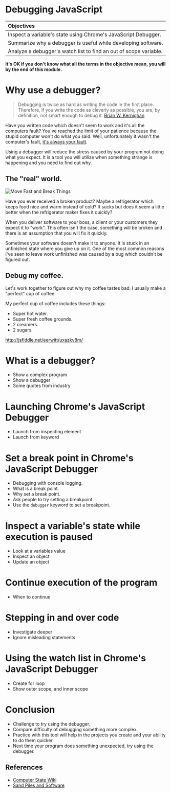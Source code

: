 # Debugging JavaScript

 | Objectives |
 | :--- |
 | Inspect a variable's state using Chrome's JavaScript Debugger. |
 | Summarize why a debugger is useful while developing software. |
 | Analyze a debugger's watch list to find an out of scope variable. |

**It's OK if you don't know what all the terms in the objective mean, you will by the end of this module.**

# Why use a debugger?

> Debugging is twice as hard as writing the code in the first place. Therefore, if you write the code as cleverly as possible, you are, by definition, not smart enough to debug it. [Brian W. Kernighan](http://www.amazon.com/gp/product/0070342075)

Have you written code which doesn't seem to work and it's all the computers fault? You've reached the limit of your patience because the stupid computer won't do what you said. Well, unfortunately it wasn't the computer's fault, [it's always your fault](http://blog.codinghorror.com/the-first-rule-of-programming-its-always-your-fault/).

Using a debugger will reduce the stress caused by your program not doing what you expect. It is a tool you will utilize when something strange is happening and you need to find out why.

## The "real" world.

![Move Fast and Break Things](https://imgs.xkcd.com/comics/move_fast_and_break_things.png)

Have you ever received a broken product? Maybe a refrigerator which keeps food nice and warm instead of cold? It sucks but does it seem a little better when the refrigerator maker fixes it quickly?

When you deliver software to your boss, a client or your customers they expect it to "work". This often isn't the case, something will be broken and there is an assumption that you will fix it quickly.

Sometimes your software doesn't make it to anyone. It is stuck in an unfinished state where you give up on it. One of the most common reasons I've seen to leave work unfinished was caused by a bug which couldn't be figured out.

## Debug my coffee.

Let's work together to figure out why my coffee tastes bad. I usually make a "perfect" cup of coffee.

My perfect cup of coffee includes these things:

* Super hot water.
* Super fresh coffee grounds.
* 2 creamers.
* 2 sugars.

http://jsfiddle.net/eerwitt/uxazkv8m/

# What is a debugger?
* Show a complex program
* Show a debugger
* Some quotes from industry
# Launching Chrome's JavaScript Debugger
* Launch from inspecting element
* Launch from keyword
# Set a break point in Chrome's JavaScript Debugger
* Debugging with console logging.
* What is a break point.
* Why set a break point.
* Ask people to try setting a breakpoint.
* Use the `debugger` keyword to set a breakpoint.
# Inspect a variable's state while execution is paused
* Look at a variables value
* Inspect an object
* Update an object
# Continue execution of the program
* When to continue
# Stepping in and over code
* Investigate deeper
* Ignore misleading statements
# Using the watch list in Chrome's JavaScript Debugger
* Create for loop
* Show outer scope, and inner scope
# Conclusion
* Challenge to try using the debugger.
* Compare difficulty of debugging something more complex.
* Practice with this tool will help in the projects you create and your ability to do them quicker.
* Next time your program does something unexpected, try using the debugger.

## References

* [Computer State Wiki](https://en.wikipedia.org/wiki/State_%28computer_science%29)
* [Sand Piles and Software](https://pragprog.com/magazines/2012-04/sand-piles-and-software)

